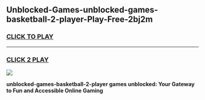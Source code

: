 
## Unblocked-Games-unblocked-games-basketball-2-player-Play-Free-2bj2m
<h3>
<a href="https://premium76.site?title=unblocked-games-basketball-2-player&ref=19M">CLICK TO PLAY</a></h3>
<hr>

<h3>
<a href="https://premium76.site?title=unblocked-games-basketball-2-player&ref=19M">CLICK 2 PLAY</a>
  
</h3>

<a href="https://premium76.site?title=unblocked-games-basketball-2-player&ref=19M"><img src="https://clearcache.store/games.png"></a>


**unblocked-games-basketball-2-player games unblocked: Your Gateway to Fun and Accessible Online Gaming**
